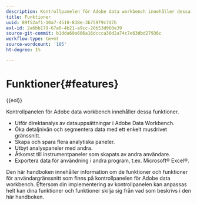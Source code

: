 ```yaml
---
description: Kontrollpanelen för Adobe data workbench innehåller dessa funktioner.
title: Funktioner
uuid: 89f52af1-10a7-4510-838e-3b759f9c7d7b
exl-id: 2a6bb179-67a0-4b21-a9cc-20b53d960e39
source-git-commit: b1dda69a606a16dccca30d2a74c7e63dbd27936c
workflow-type: tm+mt
source-wordcount: '105'
ht-degree: 1%

---
```


# Funktioner{#features}

{{eol}}

Kontrollpanelen för Adobe data workbench innehåller dessa funktioner.

* Utför direktanalys av datauppsättningar i Adobe Data Workbench.
* Öka detaljnivån och segmentera data med ett enkelt musdrivet gränssnitt.
* Skapa och spara flera analytiska paneler.
* Utbyt analyspaneler med andra.
* Åtkomst till instrumentpaneler som skapats av andra användare.
* Exportera data för användning i andra program, t.ex. Microsoft® Excel®.

Den här handboken innehåller information om de funktioner och funktioner för användargränssnitt som finns på kontrollpanelen för Adobe data workbench. Eftersom din implementering av kontrollpanelen kan anpassas helt kan dina funktioner och funktioner skilja sig från vad som beskrivs i den här handboken.
